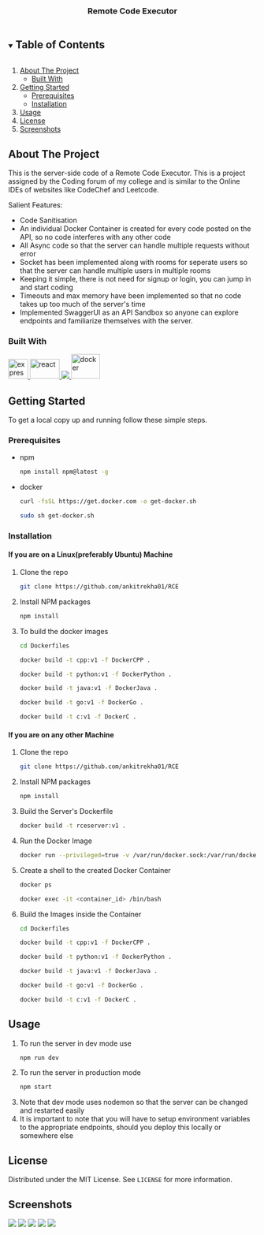 <p align="center">
  <a href="https://github.com/ankitrekha01/RCE">
  </a>

  <h3 align="center">Remote Code Executor</h3>
</p>

<!-- TABLE OF CONTENTS -->
<details open="open">
  <summary><h2 style="display: inline-block">Table of Contents</h2></summary>
  <ol>
    <li>
      <a href="#about-the-project">About The Project</a>
      <ul>
        <li><a href="#built-with">Built With</a></li>
      </ul>
    </li>
    <li>
      <a href="#getting-started">Getting Started</a>
      <ul>
        <li><a href="#prerequisites">Prerequisites</a></li>
        <li><a href="#installation">Installation</a></li>
      </ul>
    </li>
    <li><a href="#usage">Usage</a></li>
    <li><a href="#license">License</a></li>
    <li><a href="#screenshots">Screenshots</a></li>
  </ol>
</details>

<!-- ABOUT THE PROJECT -->

## About The Project

This is the server-side code of a Remote Code Executor. This is a project assigned by the Coding forum of my college and is similar to the Online IDEs of websites like CodeChef and Leetcode.

Salient Features:

- Code Sanitisation
- An individual Docker Container is created for every code posted on the API, so no code interferes with any other code
- All Async code so that the server can handle multiple requests without error
- Socket has been implemented along with rooms for seperate users so that the server can handle multiple users in multiple rooms
- Keeping it simple, there is not need for signup or login, you can jump in and start coding
- Timeouts and max memory have been implemented so that no code takes up too much of the server's time
- Implemented SwaggerUI as an API Sandbox so anyone can explore endpoints and familiarize themselves with the server.

### Built With

<a href="https://expressjs.com" target="_blank"> <img src="https://www.vectorlogo.zone/logos/expressjs/expressjs-ar21.svg" alt="express" height="40"/> </a><a href="https://reactjs.org/" target="_blank"> <img src="https://upload.wikimedia.org/wikipedia/commons/a/a7/React-icon.svg" alt="react" width="60" height="40"/> </a><a href="https://nodejs.org" target="_blank"> <img src="https://img.icons8.com/color/48/000000/nodejs.png"/> </a>
<a href="https://www.docker.com/" target="_blank"> <img src="https://www.docker.com/sites/default/files/d8/styles/role_icon/public/2019-07/Moby-logo.png?itok=sYH_JEaJ" alt="docker" width="58" height="50"/> </a> 

<!-- GETTING STARTED -->

## Getting Started

To get a local copy up and running follow these simple steps.

### Prerequisites

- npm
  ```sh
  npm install npm@latest -g
  ```
- docker
  ```sh
  curl -fsSL https://get.docker.com -o get-docker.sh
  ```
  ```sh
  sudo sh get-docker.sh
  ```

### Installation
#### If you are on a Linux(preferably Ubuntu) Machine
1. Clone the repo
   ```sh
   git clone https://github.com/ankitrekha01/RCE
   ```
2. Install NPM packages
   ```sh
   npm install
   ```
3. To build the docker images
   ```sh 
   cd Dockerfiles 
   ```
   ```sh 
   docker build -t cpp:v1 -f DockerCPP . 
   ```
   ```sh 
   docker build -t python:v1 -f DockerPython . 
   ```
   ```sh 
   docker build -t java:v1 -f DockerJava . 
   ```
   ```sh 
   docker build -t go:v1 -f DockerGo . 
   ```
   ```sh
   docker build -t c:v1 -f DockerC .
   ```
#### If you are on any other Machine
1. Clone the repo
   ```sh
   git clone https://github.com/ankitrekha01/RCE
   ```
2. Install NPM packages
   ```sh
   npm install
   ```
3. Build the Server's Dockerfile
   ```sh
   docker build -t rceserver:v1 .
   ```
4. Run the Docker Image
   ```sh
   docker run --privileged=true -v /var/run/docker.sock:/var/run/docker.sock -d -p 3000:3000 rceserver:v1  
   ```
5. Create a shell to the created Docker Container
   ```sh
   docker ps
   ```
   ```sh
   docker exec -it <container_id> /bin/bash
   ```
6. Build the Images inside the Container
   ```sh 
   cd Dockerfiles 
   ```
   ```sh 
   docker build -t cpp:v1 -f DockerCPP . 
   ```
   ```sh 
   docker build -t python:v1 -f DockerPython . 
   ```
   ```sh 
   docker build -t java:v1 -f DockerJava . 
   ```
   ```sh 
   docker build -t go:v1 -f DockerGo . 
   ```
   ```sh
   docker build -t c:v1 -f DockerC .
   ```
<!-- USAGE EXAMPLES -->

## Usage

1.  To run the server in dev mode use
    ```sh
    npm run dev
    ```
2.  To run the server in production mode
    ```sh 
    npm start 
    ```
3.  Note that dev mode uses nodemon so that the server can be changed and restarted easily
4.  It is important to note that you will have to setup environment variables to the appropriate endpoints, should you deploy this locally or somewhere else



## License

Distributed under the MIT License. See `LICENSE` for more information.

<!-- CONTACT -->


## Screenshots
<img src="https://i.imgur.com/FOKwshQ.png"></img>
<img src="https://i.imgur.com/lb6Mcjx.png"></img>
<img src="https://i.imgur.com/npnqlZb.png"></img>
<img src="https://i.imgur.com/QxxhIju.png"></img>
<img src="https://i.imgur.com/OtICDoU.png"></img>
